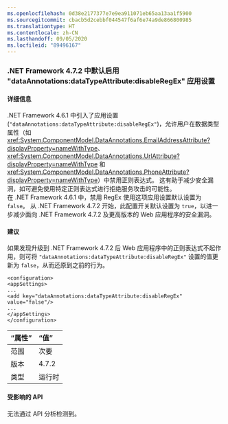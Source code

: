 ```yaml
---
ms.openlocfilehash: 0d38e2177377e7e9ea911071eb65aa13aa1f5900
ms.sourcegitcommit: cbacb5d2cebbf044547f6af6e74a9de866800985
ms.translationtype: HT
ms.contentlocale: zh-CN
ms.lasthandoff: 09/05/2020
ms.locfileid: "89496167"
---
```

### <a name="dataannotationsdatatypeattributedisableregex-app-setting-is-on-by-default-in-net-framework-472"></a>.NET Framework 4.7.2 中默认启用 "dataAnnotations:dataTypeAttribute:disableRegEx" 应用设置

#### <a name="details"></a>详细信息

.NET Framework 4.6.1 中引入了应用设置 (<code>&quot;dataAnnotations:dataTypeAttribute:disableRegEx&quot;</code>)，允许用户在数据类型属性（如 <xref:System.ComponentModel.DataAnnotations.EmailAddressAttribute?displayProperty=nameWithType>、<xref:System.ComponentModel.DataAnnotations.UrlAttribute?displayProperty=nameWithType> 和 <xref:System.ComponentModel.DataAnnotations.PhoneAttribute?displayProperty=nameWithType>）中禁用正则表达式。 这有助于减少安全漏洞，如可避免使用特定正则表达式进行拒绝服务攻击的可能性。<br/>在 .NET Framework 4.6.1 中，禁用 RegEx 使用这项应用设置默认设置为 <code>false</code>。 从 .NET Framework 4.7.2 开始，此配置开关默认设置为 <code>true</code>，以进一步减少面向 .NET Framework 4.7.2 及更高版本的 Web 应用程序的安全漏洞。

#### <a name="suggestion"></a>建议

如果发现升级到 .NET Framework 4.7.2 后 Web 应用程序中的正则表达式不起作用，则可将 <code>&quot;dataAnnotations:dataTypeAttribute:disableRegEx&quot;</code> 设置的值更新为 <code>false</code>，从而还原到之前的行为。<pre><code class="lang-xml">&lt;configuration&gt;&#13;&#10;&lt;appSettings&gt;&#13;&#10;...&#13;&#10;&lt;add key=&quot;dataAnnotations:dataTypeAttribute:disableRegEx&quot; value=&quot;false&quot;/&gt;&#13;&#10;...&#13;&#10;&lt;/appSettings&gt;&#13;&#10;&lt;/configuration&gt;&#13;&#10;</code></pre>

| “属性”    | “值”       |
|:--------|:------------|
| 范围   |次要|
|版本|4.7.2|
|类型|运行时|

#### <a name="affected-apis"></a>受影响的 API

无法通过 API 分析检测到。

<!--

#### Affected APIs

Not detectable via API analysis.

-->

